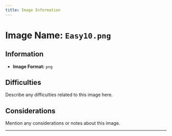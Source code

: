```yaml
---
title: Image Information
---
```


# Image Name: `Easy10.png`

## Information

- **Image Format:** `png`

## Difficulties

Describe any difficulties related to this image here.

## Considerations

Mention any considerations or notes about this image.

---
